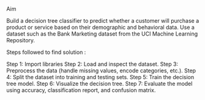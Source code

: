 Aim


Build a decision tree classifier to predict whether a customer will purchase a product or service based on their demographic and behavioral data. Use a dataset such as the Bank Marketing dataset from the UCI Machine Learning Repository.


Steps followed to find solution : 


Step 1: Import libraries 
Step 2: Load and inspect the dataset. 
Step 3: Preprocess the data (handle missing values, encode categories, etc.). 
Step 4: Split the dataset into training and testing sets. 
Step 5: Train the decision tree model. 
Step 6: Visualize the decision tree. 
Step 7: Evaluate the model using accuracy, classification report, and confusion matrix. 
